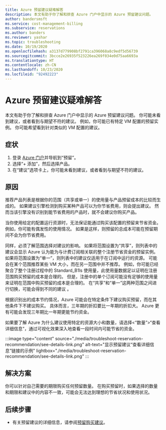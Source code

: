 ```yaml
---
title: Azure 预留建议疑难解答
description: 本文有助于你了解和排查 Azure 门户中显示的 Azure 预留建议问题。
author: bandersmsft
ms.service: cost-management-billing
ms.subservice: reservations
ms.author: banders
ms.reviewer: yashar
ms.topic: troubleshooting
ms.date: 10/19/2020
ms.openlocfilehash: a3137d779908bf2791ca396068a8c9edf5d56739
ms.sourcegitcommit: 3bcce2e26935f523226ea269f034e0d75aa6693a
ms.translationtype: HT
ms.contentlocale: zh-CN
ms.lasthandoff: 10/23/2020
ms.locfileid: "92492223"
---
```

# <a name="troubleshoot-azure-reservation-recommendations"></a>Azure 预留建议疑难解答

本文有助于你了解和排查 Azure 门户中显示的 Azure 预留建议问题。 你可能未看到建议，或者看到与期望不符的建议。 例如，你可能已有特定 VM 配置的预留实例。 你可能希望看到针对类似的 VM 配置的建议。

## <a name="symptoms"></a>症状

1. 登录 [Azure 门户](https://portal.azure.com/)并导航到“预留”。
2. 选择“+ 添加”，然后选择产品。
3. 在“建议”选项卡上，你可能未看到建议，或者看到与期望不符的建议。

## <a name="cause"></a>原因

推荐产品列表是根据你的范围（共享或单一）的使用量与产品预留成本的比较而生成的。 如果建议引擎检测到购买某种产品可以为你节省费用，则会提出建议。 然而当该引擎没有识别到能节省费用的产品时，就不会建议你购买产品。

当你使用给定的配置运行资源时，无法保证能通过购买该配置的预留来节省资金。 例如，你可能有偶发性的使用情况。 如果是这样，则预留的总成本可能在预留期间不会为你节省费用。

同样，必须了解范围选择对建议的影响。 如果将范围设置为“共享”，则列表中的建议会显示 Azure 认为能为与计费订阅相关联的整个注册节省资金的预留实例。 如果将范围设置为“单一”，则列表中的建议仅适用于在订阅中运行的资源。 可能会在某个范围推荐某些 VM 大小，而在另一范围中并不推荐。 例如，你可能已经聚合了整个注册过程中的 Standard_B1ls 使用量，此使用量数据足以证明在注册范围购买预留的成本是合理的。 但是，注册中的单个订阅可能没有足够的使用量来证明在范围中购买预留的成本是合理的。 在“共享”和“单一”这两种范围之间进行切换，可能会得到不同的建议 。

根据识别出的成本节约情况，Azure 可能会在特定条件下建议购买预留，而在其他条件下不建议购买。 具体而言，三年期的折扣要比一年期的折扣大。 Azure 更有可能会发现三年期比一年期更能节约资金。

如果要了解 Azure 为什么建议使用特定的资源大小和数量，请选择&lt;“数量”&gt;“查看详细信息”，通过可视化效果深入地查看一段时间内可能节省的资金。

:::image type="content" source="./media/troubleshoot-reservation-recommendation/see-details-link.png" alt-text="显示预留建议“查看详细信息”链接的示例" lightbox="./media/troubleshoot-reservation-recommendation/see-details-link.png" :::

## <a name="solution"></a>解决方案

你可以针对自己需要的期限购买任何预留数量。 在购买预留时，如果选择的数量和期限和建议中的内容不一致，可能会无法达到理想的节省状况和使用状况。

## <a name="next-steps"></a>后续步骤

- 有关预留建议的详细信息，请参阅[预留购买建议](determine-reservation-purchase.md)。
